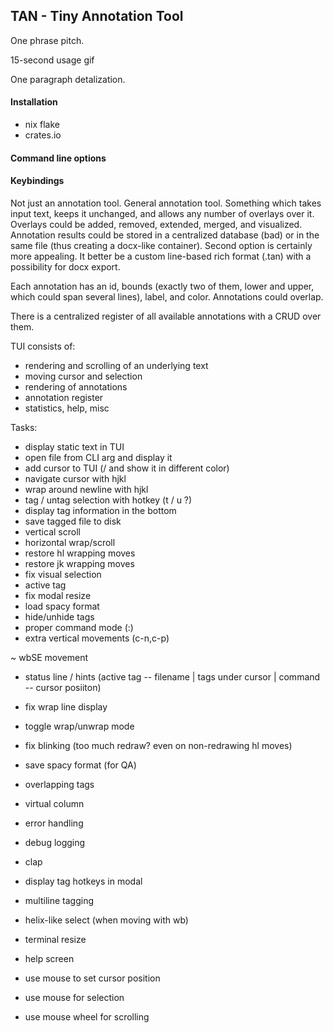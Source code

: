 ## TAN - Tiny Annotation Tool

One phrase pitch.

15-second usage gif

One paragraph detalization.

#### Installation

- nix flake
- crates.io

#### Command line options

#### Keybindings

Not just an annotation tool. General annotation tool.
Something which takes input text, keeps it unchanged,
and allows any number of overlays over it. Overlays
could be added, removed, extended, merged, and visualized.
Annotation results could be stored in a centralized database (bad)
or in the same file (thus creating a docx-like container).
Second option is certainly more appealing. It better be
a custom line-based rich format (.tan) with a possibility
for docx export.

Each annotation has an id, bounds (exactly two of them,
lower and upper, which could span several lines), label, and color.
Annotations could overlap.

There is a centralized register of all available annotations
with a CRUD over them.

TUI consists of:
- rendering and scrolling of an underlying text
- moving cursor and selection
- rendering of annotations
- annotation register
- statistics, help, misc

Tasks:
+ display static text in TUI
+ open file from CLI arg and display it
+ add cursor to TUI (/ and show it in different color)
+ navigate cursor with hjkl
+ wrap around newline with hjkl
+ tag / untag selection with hotkey (t / u ?)
+ display tag information in the bottom
+ save tagged file to disk
+ vertical scroll
+ horizontal wrap/scroll
+ restore hl wrapping moves
+ restore jk wrapping moves
+ fix visual selection
+ active tag
+ fix modal resize
+ load spacy format
+ hide/unhide tags
+ proper command mode (:)
+ extra vertical movements (c-n,c-p)

~ wbSE movement
- status line / hints (active tag -- filename | tags under cursor | command -- cursor posiiton)
- fix wrap line display
- toggle wrap/unwrap mode
- fix blinking (too much redraw? even on non-redrawing hl moves)
- save spacy format (for QA)

- overlapping tags
- virtual column
- error handling
- debug logging
- clap
- display tag hotkeys in modal
- multiline tagging
- helix-like select (when moving with wb)
- terminal resize
- help screen
- use mouse to set cursor position
- use mouse for selection
- use mouse wheel for scrolling
